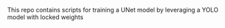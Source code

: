 This repo contains scripts for training a UNet model by leveraging a YOLO model with locked weights
